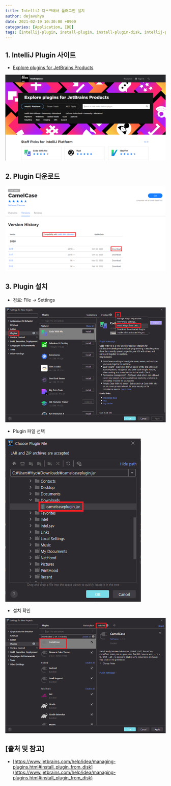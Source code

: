 ```yaml
---
title: IntelliJ 디스크에서 플러그인 설치
author: dejavuhyo
date: 2021-02-19 10:30:00 +0900
categories: [Application, IDE]
tags: [intellij-plugin, install-plugin, install-plugin-disk, intellij-plugin-disk, 인텔리제이-플러그인-설치, 인텔리제이-플러그인, 플러그인-설치, 플러그인-디스크-설치]
---
```


## 1. IntelliJ Plugin 사이트

* [Explore plugins for JetBrains Products](https://plugins.jetbrains.com/)

![plugin-site](/assets/img/2021-02-19-intellij-install-plugin-from-disk/plugin-site.png)

## 2. Plugin 다운로드

![download-plugin](/assets/img/2021-02-19-intellij-install-plugin-from-disk/download-plugin.png)

## 3. Plugin 설치

* 경로: File → Settings

![plugins](/assets/img/2021-02-19-intellij-install-plugin-from-disk/plugins.png)

* Plugin 파일 선택

![choose-plugin-file](/assets/img/2021-02-19-intellij-install-plugin-from-disk/choose-plugin-file.png)

* 설치 확인

![installed](/assets/img/2021-02-19-intellij-install-plugin-from-disk/installed.png)

## [출처 및 참고]
* [https://www.jetbrains.com/help/idea/managing-plugins.html#install_plugin_from_disk](https://www.jetbrains.com/help/idea/managing-plugins.html#install_plugin_from_disk)
